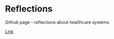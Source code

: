 # Reflections
Github page - reflections about healthcare systems

[Link](https://yxmauw.github.io/dr-reflections/)
